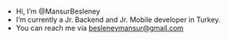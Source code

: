 - Hi, I’m @MansurBesleney
- I’m currently a Jr. Backend and Jr. Mobile developer in Turkey.
- You can reach me via besleneymansur@gmail.com

<!---
MansurBesleney/MansurBesleney is a ✨ special ✨ repository because its `README.md` (this file) appears on your GitHub profile.
You can click the Preview link to take a look at your changes.
--->
